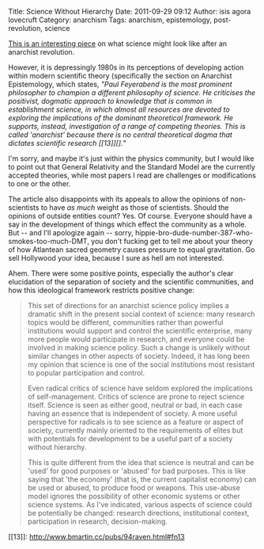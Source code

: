 Title: Science Without Hierarchy
Date: 2011-09-29 09:12
Author: isis agora lovecruft
Category: anarchism
Tags: anarchism, epistemology, post-revolution, science

[This is an interesting piece][] on what science might look like after
an anarchist revolution.

However, it is depressingly 1980s in its perceptions of developing
action within modern scientific theory (specifically the section on
Anarchist Epistemology, which states, *"Paul Feyerabend is the most
prominent philosopher to champion a different philosophy of science. He
criticises the positivist, dogmatic approach to knowledge that is common
in establishment science, in which almost all resources are devoted to
exploring the implications of the dominant theoretical framework. He
supports, instead, investigation of a range of competing theories. This
is called 'anarchist' because there is no central theoretical dogma that
dictates scientific research [[13]][].*"

I'm sorry, and maybe it's just within the physics community, but I would
like to point out that General Relativity and the Standard Model are the
currently accepted theories, while most papers I read are challenges or
modifications to one or the other.

The article also disappoints with its appeals to allow the opinions of
non-scientists to have *as much* weight as those of scientists. Should
the opinions of outside entities count? Yes. Of course. Everyone should
have a say in the development of things which effect the community as a
whole. But -- and I'll apologize again -- sorry,
hippie-bro-dude-number-387-who-smokes-too-much-DMT, you don't fucking
get to tell me about your theory of how Atlantean sacred geometry causes
pressure to equal gravitation. Go sell Hollywood your idea, because I
sure as hell am not interested.

Ahem. There were some positive points, especially the author's clear
elucidation of the separation of society and the scientific communities,
and how this ideological framework restricts positive change:

> This set of directions for an anarchist science policy implies a
> dramatic shift in the present social context of science: many research
> topics would be different, communities rather than powerful
> institutions would support and control the scientific enterprise, many
> more people would participate in research, and everyone could be
> involved in making science policy. Such a change is unlikely without
> similar changes in other aspects of society. Indeed, it has long been
> my opinion that science is one of the social institutions most
> resistant to popular participation and control.
>
> Even radical critics of science have seldom explored the implications
> of self-management. Critics of science are prone to reject science
> itself. Science is seen as either good, neutral or bad, in each case
> having an essence that is independent of society. A more useful
> perspective for radicals is to see science as a feature or aspect of
> society, currently mainly oriented to the requirements of elites but
> with potentials for development to be a useful part of a society
> without hierarchy.
>
> This is quite different from the idea that science is neutral and can
> be 'used' for good purposes or 'abused' for bad purposes. This is like
> saying that 'the economy' (that is, the current capitalist economy)
> can be used or abused, to produce food or weapons. This use-abuse
> model ignores the possibility of other economic systems or other
> science systems. As I've indicated, various aspects of science could
> be potentially be changed: research directions, institutional context,
> participation in research, decision-making.

  [This is an interesting piece]: http://www.bmartin.cc/pubs/94raven.html
  [[13]]: http://www.bmartin.cc/pubs/94raven.html#fn13
